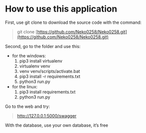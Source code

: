 # How to use this application

First, use git clone to download the source code with the command:

> git clone [https://github.com/Neko0258/Neko0258.git](https://github.com/Neko0258/Neko0258.git)


Second, go to the folder and use this:

- for the windows:
    1. pip3 install virtualenv
    2. virtualenv venv
    3. venv venv/scripts/activate.bat
    4. pip3 install -r requirements.txt
    5. python3 run.py
- for the linux:
    1. pip3 install requirements.txt
    2. python3 run.py

Go to the web and try:

> http://127.0.0.1:5000/swagger


With the database, use your own database, it’s free
